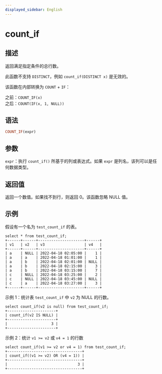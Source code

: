 ```yaml
---
displayed_sidebar: English
---
```



# count_if

## 描述

返回满足指定条件的总行数。

此函数不支持 `DISTINCT`，例如 `count_if(DISTINCT x)` 是无效的。

该函数在内部转换为 `COUNT` + `IF`：

之前：`COUNT_IF(x)`  
之后：`COUNT(IF(x, 1, NULL))`

## 语法

```Haskell
COUNT_IF(expr)
```

## 参数

`expr`：执行 `count_if()` 所基于的列或表达式。如果 `expr` 是列名，该列可以是任何数据类型。

## 返回值

返回一个数值。如果找不到行，则返回 0。该函数忽略 NULL 值。

## 示例

假设有一个名为 `test_count_if` 的表。

```Plain
select * from test_count_if;
+------+------+---------------------+------+
| v1   | v2   | v3                  | v4   |
+------+------+---------------------+------+
| a    | NULL | 2022-04-18 02:05:00 |    1 |
| a    | a    | 2022-04-18 01:01:00 |    1 |
| a    | b    | 2022-04-18 02:01:00 | NULL |
| a    | b    | 2022-04-18 02:15:00 |    3 |
| a    | b    | 2022-04-18 03:15:00 |    7 |
| c    | NULL | 2022-04-18 03:25:00 |    2 |
| c    | NULL | 2022-04-18 03:45:00 | NULL |
| c    | a    | 2022-04-18 03:27:00 |    3 |
+------+------+---------------------+------+
```

示例 1：统计表 `test_count_if` 中 `v2` 为 NULL 的行数。

```Plain
select count_if(v2 is null) from test_count_if;
+----------------------+
| count_if(v2 IS NULL) |
+----------------------+
|                    3 |
+----------------------+
```

示例 2：统计 `v1 >= v2` 或 `v4 = 1` 的行数

```Plain
select count_if(v1 >= v2 or v4 = 1) from test_count_if;
+----------------------------------+
| count_if((v1 >= v2) OR (v4 = 1)) |
+----------------------------------+
|                                3 |
+----------------------------------+
```